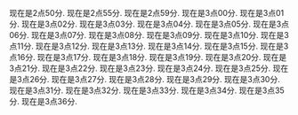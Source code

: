 现在是2点50分.
现在是2点55分.
现在是2点59分.
现在是3点00分.
现在是3点01分.
现在是3点02分.
现在是3点03分.
现在是3点04分.
现在是3点05分.
现在是3点06分.
现在是3点07分.
现在是3点08分.
现在是3点09分.
现在是3点10分.
现在是3点11分.
现在是3点12分.
现在是3点13分.
现在是3点14分.
现在是3点15分.
现在是3点16分.
现在是3点17分.
现在是3点18分.
现在是3点19分.
现在是3点20分.
现在是3点21分.
现在是3点22分.
现在是3点23分.
现在是3点24分.
现在是3点25分.
现在是3点26分.
现在是3点27分.
现在是3点28分.
现在是3点29分.
现在是3点30分.
现在是3点31分.
现在是3点32分.
现在是3点33分.
现在是3点34分.
现在是3点35分.
现在是3点36分.